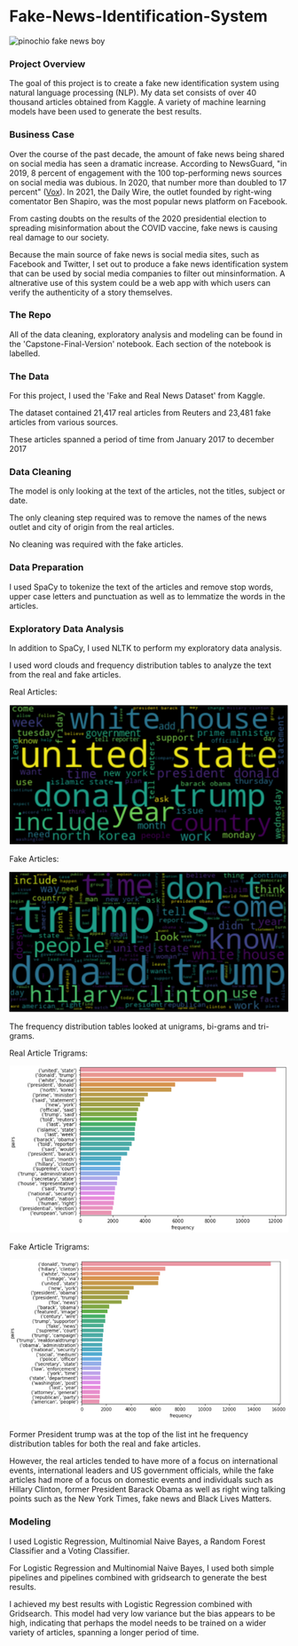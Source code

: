 # Fake-News-Identification-System

![pinochio fake news boy](images/ey-boy-holding-newspaper.jpg)

### Project Overview

The goal of this project is to create a fake new identification system using natural language processing (NLP). My data set consists of over 40 thousand articles obtained from Kaggle. A variety of machine learning models have been used to generate the best results.

### Business Case

Over the course of the past decade, the amount of fake news being shared on social media has seen a dramatic increase. According to NewsGuard, "in 2019, 8 percent of engagement with the 100 top-performing news sources on social media was dubious. In 2020, that number more than doubled to 17 percent" ([Vox](https://www.vox.com/policy-and-politics/2020/12/22/22195488/fake-news-social-media-2020)). In 2021, the Daily Wire, the outlet founded by right-wing comentator Ben Shapiro, was the most popular news platform on Facebook.

From casting doubts on the results of the 2020 presidential election to spreading misinformation about the COVID vaccine, fake news is causing real damage to our society.

Because the main source of fake news is social media sites, such as Facebook and Twitter, I set out to produce a fake news identification system that can be used by social media companies to filter out minsinformation. A altnerative use of this system could be a web app with which users can verify the authenticity of a story themselves.

### The Repo

All of the data cleaning, exploratory analysis and modeling can be found in the 'Capstone-Final-Version' notebook. Each section of the notebook is labelled.

### The Data

For this project, I used the 'Fake and Real News Dataset' from Kaggle.

The dataset contained 21,417 real articles from Reuters and 23,481 fake articles from various sources.

These articles spanned a period of time from January 2017 to december 2017

### Data Cleaning

The model is only looking at the text of the articles, not the titles, subject or date.

The only cleaning step required was to remove the names of the news outlet and city of origin from the real articles.

No cleaning was required with the fake articles.

### Data Preparation

I used SpaCy to tokenize the text of the articles and remove stop words, upper case letters and punctuation as well as to lemmatize the words in the articles.

### Exploratory Data Analysis

In addition to SpaCy, I used NLTK to perform my exploratory data analysis.

I used word clouds and frequency distribution tables to analyze the text from the real and fake articles.

Real Articles:

![real news wordcloud](images/true_wordcloud.png)

Fake Articles:

![fake news wordcloud](images/fake_wordcloud.png)

The frequency distribution tables looked at unigrams, bi-grams and tri-grams.

Real Article Trigrams:

<img src="images/sns_true_bigram.png">

Fake Article Trigrams:

<img src="images/sns_fake_bigram.png">


Former President trump was at the top of the list int he frequency distribution tables for both the real and fake articles.

However, the real articles tended to have more of a focus on international events, international leaders and US government officials, while the fake articles had more of a focus on domestic events and individuals such as Hillary Clinton, former President Barack Obama as well as right wing talking points such as the New York Times, fake news and Black Lives Matters.

### Modeling

I used Logistic Regression, Multinomial Naive Bayes, a Random Forest Classifier and a Voting Classifier. 

For Logistic Regression and Multinomial Naive Bayes, I used both simple pipelines and pipelines combined with gridsearch to generate the best results.

I achieved my best results with Logistic Regression combined with Gridsearch. This model had very low variance but the bias appears to be high, indicating that perhaps the model needs to be trained on a wider variety of articles, spanning a longer period of time.